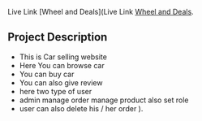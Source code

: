 Live Link [Wheel and Deals](Live Link [Wheel and Deals](https://wheelsanddeals-de2ce.web.app/).

## Project Description

- This is Car selling website
- Here You can browse car
- You can buy car
- You can also give review
- here two type of user
- admin manage order manage product also set role
- user can also delete his / her order
  ).
